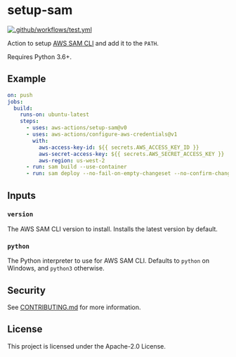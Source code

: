 # setup-sam

[![.github/workflows/test.yml](https://github.com/aws-actions/setup-sam/actions/workflows/test.yml/badge.svg)](https://github.com/aws-actions/setup-sam/actions/workflows/test.yml)

Action to setup [AWS SAM CLI](https://docs.aws.amazon.com/serverless-application-model/latest/developerguide/serverless-sam-reference.html#serverless-sam-cli) and add it to the `PATH`.

Requires Python 3.6+.

## Example

```yaml
on: push
jobs:
  build:
    runs-on: ubuntu-latest
    steps:
      - uses: aws-actions/setup-sam@v0
      - uses: aws-actions/configure-aws-credentials@v1
        with:
          aws-access-key-id: ${{ secrets.AWS_ACCESS_KEY_ID }}
          aws-secret-access-key: ${{ secrets.AWS_SECRET_ACCESS_KEY }}
          aws-region: us-west-2
      - run: sam build --use-container
      - run: sam deploy --no-fail-on-empty-changeset --no-confirm-changeset
```

## Inputs

### `version`

The AWS SAM CLI version to install. Installs the latest version by default.

### `python`

The Python interpreter to use for AWS SAM CLI. Defaults to `python` on Windows, and `python3` otherwise.

## Security

See [CONTRIBUTING.md](CONTRIBUTING.md#security-disclosures) for more information.

## License

This project is licensed under the Apache-2.0 License.

